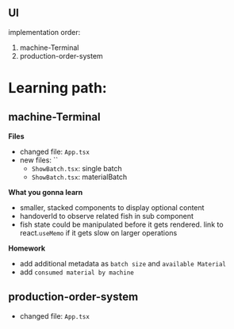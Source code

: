 ## UI

implementation order:

1. machine-Terminal
2. production-order-system

# Learning path:

## machine-Terminal

**Files**

- changed file: `App.tsx`
- new files: ``
  - `ShowBatch.tsx`: single batch
  - `ShowBatch.tsx`: materialBatch

**What you gonna learn**

- smaller, stacked components to display optional content
- handoverId to observe related fish in sub component
- fish state could be manipulated before it gets rendered. link to react.`useMemo` if it gets slow on larger operations

**Homework**

- add additional metadata as `batch size` and `available Material`
- add `consumed material by machine`

## production-order-system

- changed file: `App.tsx`
